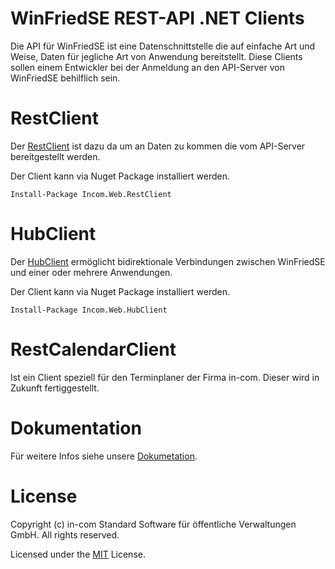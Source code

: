# WinFriedSE REST-API .NET Clients
Die API für WinFriedSE ist eine Datenschnittstelle die auf einfache Art und Weise, Daten für jegliche Art von Anwendung bereitstellt.
Diese Clients sollen einem Entwickler bei der Anmeldung an den API-Server von WinFriedSE behilflich sein.

# RestClient
Der [RestClient](https://github.com/in-com/RestClient/tree/develop/src/Incom.Web.RestClient) ist dazu da um an Daten zu kommen die vom API-Server bereitgestellt werden.

Der Client kann via Nuget Package installiert werden.

```
Install-Package Incom.Web.RestClient
```

# HubClient
Der [HubClient](https://github.com/in-com/RestClient/tree/develop/src/Incom.Web.HubClient) ermöglicht bidirektionale Verbindungen zwischen WinFriedSE und einer oder mehrere Anwendungen.

Der Client kann via Nuget Package installiert werden.

```
Install-Package Incom.Web.HubClient
```

# RestCalendarClient
Ist ein Client speziell für den Terminplaner der Firma in-com. Dieser wird in Zukunft fertiggestellt.

# Dokumentation
Für weitere Infos siehe unsere [Dokumetation](http://documentation.in-com.de/x/CQAM).

# License
Copyright (c) in-com Standard Software für öffentliche Verwaltungen GmbH. All rights reserved.

Licensed under the [MIT](https://github.com/in-com/RestClient/blob/develop/LICENSE) License.
